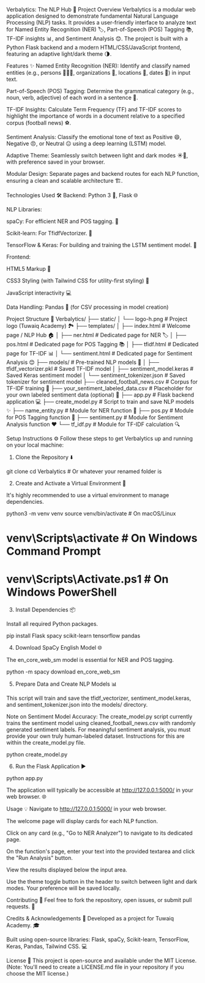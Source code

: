 Verbalytics: The NLP Hub 🚀
Project Overview
Verbalytics is a modular web application designed to demonstrate fundamental Natural Language Processing (NLP) tasks. It provides a user-friendly interface to analyze text for Named Entity Recognition (NER) 🏷️, Part-of-Speech (POS) Tagging 📚, TF-IDF insights 📊, and Sentiment Analysis 😊. The project is built with a Python Flask backend and a modern HTML/CSS/JavaScript frontend, featuring an adaptive light/dark theme 🌗.

Features ✨
Named Entity Recognition (NER): Identify and classify named entities (e.g., persons 🧑‍🤝‍🧑, organizations 🏢, locations 📍, dates 📅) in input text.

Part-of-Speech (POS) Tagging: Determine the grammatical category (e.g., noun, verb, adjective) of each word in a sentence 📝.

TF-IDF Insights: Calculate Term Frequency (TF) and TF-IDF scores to highlight the importance of words in a document relative to a specified corpus (football news) ⚽.

Sentiment Analysis: Classify the emotional tone of text as Positive 😄, Negative 😠, or Neutral 😐 using a deep learning (LSTM) model.

Adaptive Theme: Seamlessly switch between light and dark modes ☀️🌙, with preference saved in your browser.

Modular Design: Separate pages and backend routes for each NLP function, ensuring a clean and scalable architecture 🏗️.

Technologies Used 🛠️
Backend: Python 3 🐍, Flask 🌐

NLP Libraries:

spaCy: For efficient NER and POS tagging. 🧠

Scikit-learn: For TfidfVectorizer. 🔬

TensorFlow & Keras: For building and training the LSTM sentiment model. 🧠

Frontend:

HTML5  Markup 📄

CSS3 Styling (with Tailwind CSS for utility-first styling) 🎨

JavaScript interactivity 💻

Data Handling: Pandas 🐼 (for CSV processing in model creation)

Project Structure 📁
Verbalytics/
├── static/
│   └── logo-h.png          # Project logo (Tuwaiq Academy) 🏞️
├── templates/
│   ├── index.html          # Welcome page / NLP Hub 🏠
│   ├── ner.html            # Dedicated page for NER 🏷️
│   ├── pos.html            # Dedicated page for POS Tagging 📚
│   ├── tfidf.html          # Dedicated page for TF-IDF 📊
│   └── sentiment.html      # Dedicated page for Sentiment Analysis 😊
├── models/                 # Pre-trained NLP models 🤖
│   ├── tfidf_vectorizer.pkl # Saved TF-IDF model
│   ├── sentiment_model.keras # Saved Keras sentiment model
│   └── sentiment_tokenizer.json # Saved tokenizer for sentiment model
├── cleaned_football_news.csv # Corpus for TF-IDF training 📰
├── your_sentiment_labeled_data.csv # Placeholder for your own labeled sentiment data (optional) 📝
├── app.py                  # Flask backend application 💻
├── create_model.py         # Script to train and save NLP models ✨
├── name_entity.py          # Module for NER function 🧠
├── pos.py                  # Module for POS Tagging function 📜
├── sentiment.py            # Module for Sentiment Analysis function ❤️
└── tf_idf.py               # Module for TF-IDF calculation 🔍

Setup Instructions ⚙️
Follow these steps to get Verbalytics up and running on your local machine:

1. Clone the Repository ⬇️

git clone <your-repository-url>
cd Verbalytics # Or whatever your renamed folder is

2. Create and Activate a Virtual Environment 🐍

It's highly recommended to use a virtual environment to manage dependencies.

python3 -m venv venv
source venv/bin/activate  # On macOS/Linux
# venv\Scripts\activate   # On Windows Command Prompt
# venv\Scripts\Activate.ps1 # On Windows PowerShell

3. Install Dependencies 📦

Install all required Python packages.

pip install Flask spacy scikit-learn tensorflow pandas

4. Download SpaCy English Model 🌐

The en_core_web_sm model is essential for NER and POS tagging.

python -m spacy download en_core_web_sm

5. Prepare Data and Create NLP Models 📊

This script will train and save the tfidf_vectorizer, sentiment_model.keras, and sentiment_tokenizer.json into the models/ directory.

Note on Sentiment Model Accuracy: The create_model.py script currently trains the sentiment model using cleaned_football_news.csv with randomly generated sentiment labels. For meaningful sentiment analysis, you must provide your own truly human-labeled dataset. Instructions for this are within the create_model.py file.

python create_model.py

6. Run the Flask Application ▶️

python app.py

The application will typically be accessible at http://127.0.0.1:5000/ in your web browser. 🌐

Usage 💡
Navigate to http://127.0.0.1:5000/ in your web browser.

The welcome page will display cards for each NLP function.

Click on any card (e.g., "Go to NER Analyzer") to navigate to its dedicated page.

On the function's page, enter your text into the provided textarea and click the "Run Analysis" button.

View the results displayed below the input area.

Use the theme toggle button in the header to switch between light and dark modes. Your preference will be saved locally.

Contributing 🤝
Feel free to fork the repository, open issues, or submit pull requests. 💖

Credits & Acknowledgements 🙏
Developed as a project for Tuwaiq Academy. 🎓

Built using open-source libraries: Flask, spaCy, Scikit-learn, TensorFlow, Keras, Pandas, Tailwind CSS. 💻

License 📜
This project is open-source and available under the MIT License.
(Note: You'll need to create a LICENSE.md file in your repository if you choose the MIT license.)

